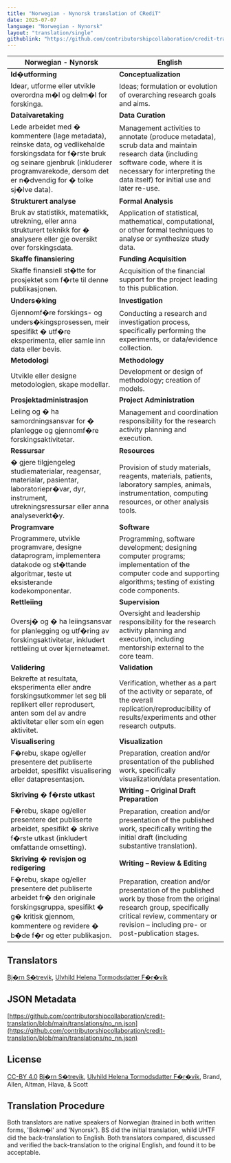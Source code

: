 ```yaml
---
title: "Norwegian - Nynorsk translation of CRediT"
date: 2025-07-07
language: "Norwegian - Nynorsk"
layout: "translation/single"
githublink: "https://github.com/contributorshipcollaboration/credit-translation/blob/main/translations/no_nn.json"
---
```


| Norwegian - Nynorsk | English |
| --- | --- |
| **Id�utforming** | **Conceptualization** |
| Idear, utforme eller utvikle overordna m�l og delm�l for forskinga. | Ideas; formulation or evolution of overarching research goals and aims. |
| **Dataivaretaking** | **Data Curation** |
| Lede arbeidet med � kommentere (lage metadata), reinske data, og vedlikehalde forskingsdata for f�rste bruk og seinare gjenbruk (inkluderer programvarekode, dersom det er n�dvendig for � tolke sj�lve data). | Management activities to annotate (produce metadata), scrub data and maintain research data (including software code, where it is necessary for interpreting the data itself) for initial use and later re-use. |
| **Strukturert analyse** | **Formal Analysis** |
| Bruk av statistikk, matematikk, utrekning, eller anna strukturert teknikk for � analysere eller gje oversikt over forskingsdata. | Application of statistical, mathematical, computational, or other formal techniques to analyse or synthesize study data. |
| **Skaffe finansiering** | **Funding Acquisition** |
| Skaffe finansiell st�tte for prosjektet som f�rte til denne publikasjonen. | Acquisition of the financial support for the project leading to this publication. |
| **Unders�king** | **Investigation** |
| Gjennomf�re forskings- og unders�kingsprosessen, meir spesifikt � utf�re eksperimenta, eller samle inn data eller bevis. | Conducting a research and investigation process, specifically performing the experiments, or data/evidence collection. |
| **Metodologi** | **Methodology** |
| Utvikle eller designe metodologien, skape modellar. | Development or design of methodology; creation of models. |
| **Prosjektadministrasjon** | **Project Administration** |
| Leiing og � ha samordningsansvar for � planlegge og gjennomf�re forskingsaktivitetar. | Management and coordination responsibility for the research activity planning and execution. |
| **Ressursar** | **Resources** |
| � gjere tilgjengeleg studiematerialar, reagensar, materialar, pasientar, laboratoriepr�var, dyr, instrument, utrekningsressursar eller anna analyseverkt�y. | Provision of study materials, reagents, materials, patients, laboratory samples, animals, instrumentation, computing resources, or other analysis tools. |
| **Programvare** | **Software** |
| Programmere, utvikle programvare, designe dataprogram, implementera datakode og st�ttande algoritmar, teste ut eksisterande kodekomponentar. | Programming, software development; designing computer programs; implementation of the computer code and supporting algorithms; testing of existing code components. |
| **Rettleiing** | **Supervision** |
| Oversj� og � ha leiingsansvar for planlegging og utf�ring av forskingsaktivitetar, inkludert rettleiing ut over kjerneteamet. | Oversight and leadership responsibility for the research activity planning and execution, including mentorship external to the core team. |
| **Validering** | **Validation** |
| Bekrefte at resultata, eksperimenta eller andre forskingsutkommer let seg bli replikert eller reprodusert, anten som del av andre aktivitetar eller som ein egen aktivitet. | Verification, whether as a part of the activity or separate, of the overall replication/reproducibility of results/experiments and other research outputs. |
| **Visualisering** | **Visualization** |
| F�rebu, skape og/eller presentere det publiserte arbeidet, spesifikt visualisering eller datapresentasjon. | Preparation, creation and/or presentation of the published work, specifically visualization/data presentation. |
| **Skriving � f�rste utkast** | **Writing – Original Draft Preparation** |
| F�rebu, skape og/eller presentere det publiserte arbeidet, spesifikt � skrive f�rste utkast (inkludert omfattande omsetting). | Preparation, creation and/or presentation of the published work, specifically writing the initial draft (including substantive translation). |
| **Skriving � revisjon og redigering** | **Writing – Review & Editing** |
| F�rebu, skape og/eller presentere det publiserte arbeidet fr� den originale forskingsgruppa, spesifikt � g� kritisk gjennom, kommentere og revidere � b�de f�r og etter publikasjon. | Preparation, creation and/or presentation of the published work by those from the original research group, specifically critical review, commentary or revision – including pre- or post-publication stages. |

## Translators

[Bj�rn  S�trevik](https://orcid.org/0000-0002-9367-6987), [Ulvhild Helena Tormodsdatter F�r�vik](https://orcid.org/0009-0000-6460-6245)

## JSON Metadata

[https://github.com/contributorshipcollaboration/credit-translation/blob/main/translations/no_nn.json](https://github.com/contributorshipcollaboration/credit-translation/blob/main/translations/no_nn.json)

## License

[CC-BY 4.0](https://creativecommons.org/licenses/by/4.0/) [Bj�rn  S�trevik](https://orcid.org/0000-0002-9367-6987), [Ulvhild Helena Tormodsdatter F�r�vik](https://orcid.org/0009-0000-6460-6245), Brand, Allen, Altman, Hlava, & Scott

## Translation Procedure

Both translators are native speakers of Norwegian (trained in both written forms, 'Bokm�l' and 'Nynorsk'). BS did the initial translation, whild UHTF did the back-translation to English. Both translators compared, discussed and verified the back-translation to the original English, and found it to be acceptable.